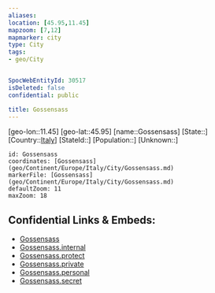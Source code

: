 ```yaml
---
aliases: 
location: [45.95,11.45]
mapzoom: [7,12] 
mapmarker: city 
type: City
tags:
- geo/City


SpocWebEntityId: 30517
isDeleted: false
confidential: public

title: Gossensass
---
```

[geo-lon::11.45]
[geo-lat::45.95]
[name::Gossensass]
[State::]
[Country::[Italy](geo/Continent/Europe/Italy.md)]
[StateId::]
[Population::]
[Unknown::]


```leaflet
id: Gossensass
coordinates: [Gossensass](geo/Continent/Europe/Italy/City/Gossensass.md)
markerFile: [Gossensass](geo/Continent/Europe/Italy/City/Gossensass.md)
defaultZoom: 11 
maxZoom: 18
```


## Confidential Links & Embeds: 
- [Gossensass](../../../../../../_public/geo/Continent/Europe/Italy/City/Gossensass.md) 
- [Gossensass.internal](../../../../../../_internal/geo/Continent/Europe/Italy/City/Gossensass.internal.md) 
- [Gossensass.protect](../../../../../../_protect/geo/Continent/Europe/Italy/City/Gossensass.protect.md) 
- [Gossensass.private](../../../../../../_private/geo/Continent/Europe/Italy/City/Gossensass.private.md) 
- [Gossensass.personal](../../../../../../_personal/geo/Continent/Europe/Italy/City/Gossensass.personal.md) 
- [Gossensass.secret](../../../../../../_secret/geo/Continent/Europe/Italy/City/Gossensass.secret.md) 

